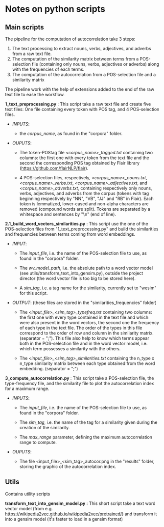 # Notes on python scripts

## Main scripts

The pipeline for the computation of autocorrelation take 3 steps: 

1. The text processing to extract nouns, verbs, adjectives, and adverbs from a raw text file.
2. The computation of the similarity matrix between terms from a POS-selection file (containing only nouns, verbs, 
adjectives or adverbs) along with the frequencies of each terms.
3. The computation of the autocorrelation from a POS-selection file and a similarity matrix

The pipeline work with the help of extensions added to the end of the raw text file to ease the workflow.

**1_text_preprocessing.py** : This script take a raw text file and create five text files: One file containing every 
token with POS tag, and 4 POS-selection files.

- *INPUTS*: 

    - the *corpus_name*, as found in the "corpora" folder.
    
- *OUPUTS*:

    - The token-POStag file *<corpus_name>_tagged.txt* containing two columns: the first one with every token from the text file 
  and the second the corresponding POS tag obtained by Flair library (https://github.com/flairNLP/flair).
  
    - 4 POS-selection files, respectively, *<corpus_name>_nouns.txt*, *<corpus_name>_verbs.txt*, 
    *<corpus_name>_adjectives.txt*, and *<corpus_name>_adverbs.txt*, containing respectively only nouns, verbs, 
    adjectives, and adverbs from the corpus (tokens with tag beginning respectively by "NN", "VB", "JJ" and "RB" in 
    Flair). Each token is lemmatized, lower-cased and non-alpha characters are removed (compound words are split). 
    Tokens are separated by a whitespace and sentences by "\n" (end of line).

**2.1_build_word_vectors_similarities.py** : This script use the one of the POS-selection files from 
"1_text_preprocessing.py" and build the similarities and frequencies between terms coming from word embeddings.

- *INPUT*:

    - The *input_file*, i.e. the name of the POS-selection file to use, as found in the "corpora" folder.
    
    - The *wv_model_path*, i.e. the absolute path to a word vector model (see utils/transform_text_into_gensim.py), 
    outside the project director (the word vector file is too big to be stored here).
    
    - A *sim_tag*, i.e. a tag name for the similarity, currently set to "wesim" for this script.
    
- *OUTPUT*: (these files are stored in the "similarities_frequencies" folder)
    
    - The *<input_file>_<sim_tag>_typefreq.txt* containing two columns: the first one with every type contained in the 
    text file and which were also present in the word vectors, the second one the frequency of each type in the text 
    file. The order of the types in this file correspond to the order of row and column in the similarity matrix. 
    (separator = ";"). This file also help to know which terms appear both in the POS-selection file and in 
    the word vector model, i.e. which term possesses a similarity with the others.
  
    - The *<input_file>_<sim_tag>_similarities.txt* containing the n_type x n_type similarity matrix between each type 
    obtained from the word embedding. (separator = ";")
  
**3_compute_autocorrelation.py** : This script take a POS-selection file, the type-frequency file, and the similarity 
file to plot the autocorrelation index for a maximum range.

- *INPUTS*: 

    - The *input_file*, i.e. the name of the POS-selection file to use, as found in the "corpora" folder.
    
    - The *sim_tag*, i.e. the name of the tag for a similarity given during the creation of the similarity.
    
    - The *max_range* parameter, defining the maximum autocorrelation range to compute.

- *OUPUTS*:

    - The file <input_file>_<sim_tag>_autocor.png in the "results" folder, storing the graphic of the 
    autocorrelation index.

## Utils

Contains utility scripts

**transform_text_into_gensim_model.py** : This short script take a text word vector model 
(from e.g. https://wikipedia2vec.github.io/wikipedia2vec/pretrained/) and transform it into a gensim model 
(it's faster to load in a gensim format)

